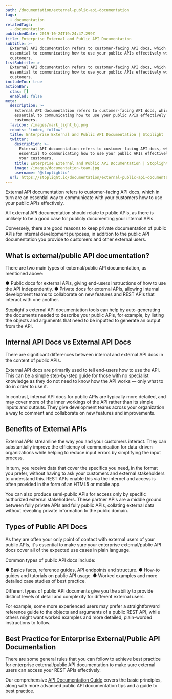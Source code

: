 ```yaml
---
path: /documentation/external-public-api-documentation
tags:
  - documentation
relatedTags:
  - documentation
publishedDate: 2019-10-24T19:24:47.299Z
title: Enterprise External and Public API Documentation
subtitle: >-
  External API documentation refers to customer-facing API docs, which are
  essential to communicating how to use your public APIs effectively with your
  customers.
listSubtitle: >-
  External API documentation refers to customer-facing API docs, which are
  essential to communicating how to use your public APIs effectively with your
  customers.
includeToc: true
actionBar:
  ctas: []
  enabled: false
meta:
  description: >-
    External API documentation refers to customer-facing API docs, which are
    essential to communicating how to use your public APIs effectively with your
    customers.
  favicon: /images/mark_light_bg.png
  robots: 'index, follow'
  title: Enterprise External and Public API Documentation | Stoplight
  twitter:
    description: >-
      External API documentation refers to customer-facing API docs, which are
      essential to communicating how to use your public APIs effectively with
      your customers.
    title: Enterprise External and Public API Documentation | Stoplight
    image: /images/documentation-team.jpg
    username: '@stoplightio'
  url: https://stoplight.io/documentation/external-public-api-documentation
---
```

External API documentation refers to customer-facing API docs, which in turn are an essential way to communicate with your customers how to use your public APIs effectively.

All external API documentation should relate to public APIs, as there is unlikely to be a good case for publicly documenting your internal APIs.

Conversely, there are good reasons to keep private documentation of public APIs for internal development purposes, in addition to the public API documentation you provide to customers and other external users.

## What is external/public API documentation?

There are two main types of external/public API documentation, as mentioned above:

●	Public docs for external APIs, giving end-users instructions of how to use the API independently.
●	Private docs for external APIs, allowing internal development teams to collaborate on new features and REST APIs that interact with one another.

Stoplight's external API documentation tools can help by auto-generating the documents needed to describe your public APIs, for example, by listing the objects and arguments that need to be inputted to generate an output from the API.

## Internal API Docs vs External API Docs

There are significant differences between internal and external API docs in the content of public APIs.

External API docs are primarily used to tell end-users how to use the API. This can be a simple step-by-step guide for those with no specialist knowledge as they do not need to know how the API works — only what to do in order to use it.

In contrast, internal API docs for public APIs are typically more detailed, and may cover more of the inner workings of the API rather than its simple inputs and outputs. They give development teams across your organization a way to comment and collaborate on new features and improvements.

## Benefits of External APIs

External APIs streamline the way you and your customers interact. They can substantially improve the efficiency of communication for data-driven organizations while helping to reduce input errors by simplifying the input process.

In turn, you receive data that cover the specifics you need, in the format you prefer, without having to ask your customers and external stakeholders to understand this. REST APIs enable this via the internet and access is often provided in the form of an HTML5 or mobile app.

You can also produce semi-public APIs for access only by specific authorized external stakeholders. These partner APIs are a middle ground between fully private APIs and fully public APIs, collating external data without revealing private information to the public domain.

## Types of Public API Docs

As they are often your only point of contact with external users of your public APIs, it's essential to make sure your enterprise external/public API docs cover all of the expected use cases in plain language.

Common types of public API docs include:

●	Basics facts, reference guides, API endpoints and structure.
●	How-to guides and tutorials on public API usage.
●	Worked examples and more detailed case studies of best practice.

Different types of public API documents give you the ability to provide distinct levels of detail and complexity for different external users.

For example, some more experienced users may prefer a straightforward reference guide to the objects and arguments of a public REST API, while others might want worked examples and more detailed, plain-worded instructions to follow.

## Best Practice for Enterprise External/Public API Documentation

There are some general rules that you can follow to achieve best practice for enterprise external/public API documentation to make sure external users can access your REST APIs effectively.

Our comprehensive [API Documentation Guide](https://stoplight.io/api-documentation-guide/basics/) covers the basic principles, along with more advanced public API documentation tips and a guide to best practice.
